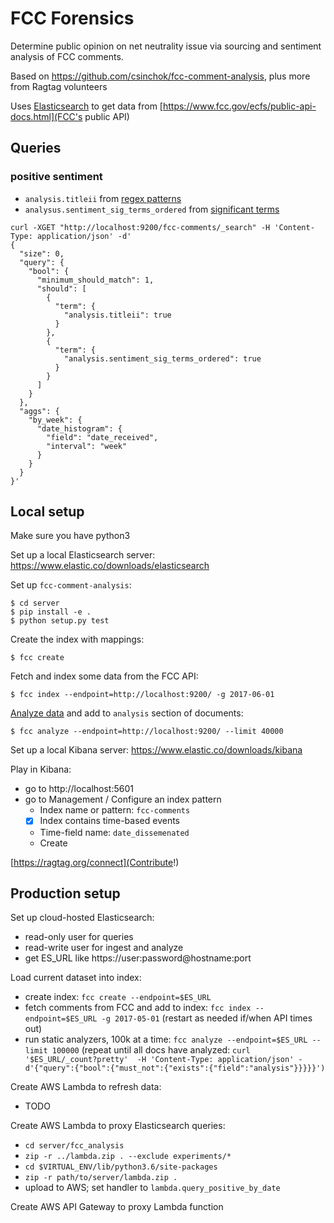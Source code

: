# FCC Forensics
Determine public opinion on net neutrality issue via sourcing and sentiment analysis of FCC comments.

Based on https://github.com/csinchok/fcc-comment-analysis, plus more from Ragtag volunteers

Uses [Elasticsearch](https://www.elastic.co/) to get data from [https://www.fcc.gov/ecfs/public-api-docs.html](FCC's public API)

## Queries

### positive sentiment

- `analysis.titleii` from [regex patterns](https://github.com/RagtagOpen/fccforensics/blob/master/server/fcc_analysis/analyzers.py#L14)
- `analysus.sentiment_sig_terms_ordered` from [significant terms](https://github.com/RagtagOpen/fccforensics/blob/master/sig_terms.md)

```
curl -XGET "http://localhost:9200/fcc-comments/_search" -H 'Content-Type: application/json' -d'
{
  "size": 0,
  "query": {
    "bool": {
      "minimum_should_match": 1,
      "should": [
        {
          "term": {
            "analysis.titleii": true
          }
        },
        {
          "term": {
            "analysis.sentiment_sig_terms_ordered": true
          }
        }
      ]
    }
  },
  "aggs": {
    "by_week": {
      "date_histogram": {
        "field": "date_received",
        "interval": "week"
      }
    }
  }
}'
```

## Local setup

Make sure you have python3

Set up a local Elasticsearch server: https://www.elastic.co/downloads/elasticsearch

Set up `fcc-comment-analysis`:

    $ cd server
    $ pip install -e .
    $ python setup.py test

Create the index with mappings:

    $ fcc create

Fetch and index some data from the FCC API:

    $ fcc index --endpoint=http://localhost:9200/ -g 2017-06-01

[Analyze data](https://github.com/RagtagOpen/fccforensics/blob/master/server/fcc_analysis/analyzers.py) and add to `analysis` section of documents:

    $ fcc analyze --endpoint=http://localhost:9200/ --limit 40000

Set up a local Kibana server: https://www.elastic.co/downloads/kibana

Play in Kibana:
- go to http://localhost:5601
- go to Management / Configure an index pattern
  - Index name or pattern: `fcc-comments`
  - [x] Index contains time-based events
  - Time-field name: `date_dissemenated`
  - Create

[https://ragtag.org/connect](Contribute!)


## Production setup

Set up cloud-hosted Elasticsearch:
- read-only user for queries
- read-write user for ingest and analyze
- get ES_URL like https://user:password@hostname:port

Load current dataset into index:
- create index: `fcc create --endpoint=$ES_URL`
- fetch comments from FCC and add to index: `fcc index --endpoint=$ES_URL -g 2017-05-01` (restart as needed if/when API times out)
- run static analyzers, 100k at a time: `fcc analyze --endpoint=$ES_URL --limit 100000` (repeat until all docs have analyzed: `curl '$ES_URL/_count?pretty'  -H 'Content-Type: application/json' -d'{"query":{"bool":{"must_not":{"exists":{"field":"analysis"}}}}}')`

Create AWS Lambda to refresh data:
- TODO

Create AWS Lambda to proxy Elasticsearch queries:
- `cd server/fcc_analysis`
- `zip -r ../lambda.zip . --exclude experiments/*`
- `cd $VIRTUAL_ENV/lib/python3.6/site-packages`
- `zip -r path/to/server/lambda.zip .`
- upload to AWS; set handler to `lambda.query_positive_by_date`

Create AWS API Gateway to proxy Lambda function

